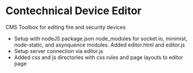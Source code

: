 # Contechnical Device Editor

CMS Toolbox for editing fire and security devices

* Setup with nodeJS package.json node_modules for socket.io, minimist,
  node-static, and asynquence modules. Added editor.html and editor.js
* Setup server connection via editor.js
* Added css and js directories with css rules and page layouts to editor page
